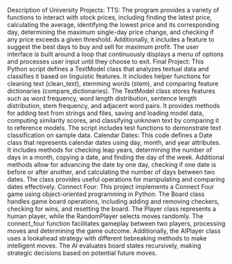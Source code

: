 Description of University Projects:
TTS: The program provides a variety of functions to interact with stock prices, including finding the latest price, calculating the average, identifying the lowest price and its corresponding day, determining the maximum single-day price change, and checking if any price exceeds a given threshold. Additionally, it includes a feature to suggest the best days to buy and sell for maximum profit. The user interface is built around a loop that continuously displays a menu of options and processes user input until they choose to exit.
Final Project: This Python script defines a TextModel class that analyzes textual data and classifies it based on linguistic features. It includes helper functions for cleaning text (clean_text), stemming words (stem), and comparing feature dictionaries (compare_dictionaries). The TextModel class stores features such as word frequency, word length distribution, sentence length distribution, stem frequency, and adjacent word pairs. It provides methods for adding text from strings and files, saving and loading model data, computing similarity scores, and classifying unknown text by comparing it to reference models. The script includes test functions to demonstrate text classification on sample data.
Calendar Dates: This code defines a Date class that represents calendar dates using day, month, and year attributes. It includes methods for checking leap years, determining the number of days in a month, copying a date, and finding the day of the week. Additional methods allow for advancing the date by one day, checking if one date is before or after another, and calculating the number of days between two dates. The class provides useful operations for manipulating and comparing dates effectively.
Connect Four: This project implements a Connect Four game using object-oriented programming in Python. The Board class handles game board operations, including adding and removing checkers, checking for wins, and resetting the board. The Player class represents a human player, while the RandomPlayer selects moves randomly. The connect_four function facilitates gameplay between two players, processing moves and determining the game outcome. Additionally, the AIPlayer class uses a lookahead strategy with different tiebreaking methods to make intelligent moves. The AI evaluates board states recursively, making strategic decisions based on potential future moves.

